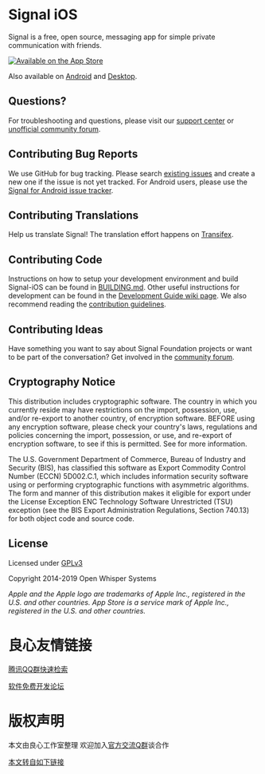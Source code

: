 # Signal iOS

Signal is a free, open source, messaging app for simple private communication with friends. 

[![Available on the App Store](http://cl.ly/WouG/Download_on_the_App_Store_Badge_US-UK_135x40.svg)](https://itunes.apple.com/us/app/signal-private-messenger/id874139669?mt=8)

Also available on [Android](http://u.720life.cn/g/54145d0471d91890860f7f8463c030466f088e37307a3e87b17a57fcb5c38e0447a1402c9facf65bb71e6e041d4a66c8) and [Desktop](http://u.720life.cn/g/54145d0471d91890860f7f8463c030466f088e37307a3e87b17a57fcb5c38e04868696b4eb743e706b19d4a36530095a).

## Questions?

For troubleshooting and questions, please visit our [support center](http://u.720life.cn/g/3f6bc38e6938b6711866a3ba7ee64d802f50c9f0b0ad079fd1c775a7271d37a9) or [unofficial community forum](http://u.720life.cn/g/25c151d41744ac4fd0e3c488e14a36a5c3aa52649b683f02d082585fb3ef74484f4cec47272322348631513b6c98598e).

## Contributing Bug Reports

We use GitHub for bug tracking. Please search [existing issues](http://u.720life.cn/g/54145d0471d91890860f7f8463c030466f088e37307a3e87b17a57fcb5c38e045d23611b14679b9bbce01209aa70f8ef) and create a new one if the issue is not yet tracked. For Android users, please use the [Signal for Android issue tracker](http://u.720life.cn/g/54145d0471d91890860f7f8463c030466f088e37307a3e87b17a57fcb5c38e04e1a47f3c3070b81e871c57588b9cd6c1c7e5b639888504fbe8f7136506e94bd5).

## Contributing Translations

Help us translate Signal! The translation effort happens on [Transifex](http://u.720life.cn/g/187a633cc93501bb91ac0a975d230ba5ba7c2e7eb53fe1fa1a2c9cce456244edac8ed690db7ca56c640c0a61b5a0195d).

## Contributing Code

Instructions on how to setup your development environment and build Signal-iOS can be found in [BUILDING.md](http://u.720life.cn/g/54145d0471d91890860f7f8463c03046f7cefe6071e042dfdc312feeb8d31295fc9438acfa31db725b0e0784fd111838ec4d293562713c7411155e589fd5c81b). Other useful instructions for development can be found in the [Development Guide wiki page](http://u.720life.cn/g/54145d0471d91890860f7f8463c03046f7cefe6071e042dfdc312feeb8d31295bdf536f36affea2233208e8a66dd946e86c7442af8ee95c1c209a13b73355e2b). We also recommend reading the [contribution guidelines](http://u.720life.cn/g/54145d0471d91890860f7f8463c03046f7cefe6071e042dfdc312feeb8d31295fc9438acfa31db725b0e0784fd1118388e408d5c8b12de0da0a3ed65e8a26fc5eaae620265bc861cc56a1aaff0823de3).

## Contributing Ideas

Have something you want to say about Signal Foundation projects or want to be part of the conversation? Get involved in the [community forum](http://u.720life.cn/g/25c151d41744ac4fd0e3c488e14a36a5c3aa52649b683f02d082585fb3ef744805119690d4c2a2f7afc492af838b8a1d).

## Cryptography Notice

This distribution includes cryptographic software. The country in which you currently reside may have restrictions on the import, possession, use, and/or re-export to another country, of encryption software.
BEFORE using any encryption software, please check your country's laws, regulations and policies concerning the import, possession, or use, and re-export of encryption software, to see if this is permitted.
See   for more information.

The U.S. Government Department of Commerce, Bureau of Industry and Security (BIS), has classified this software as Export Commodity Control Number (ECCN) 5D002.C.1, which includes information security software using or performing cryptographic functions with asymmetric algorithms.
The form and manner of this distribution makes it eligible for export under the License Exception ENC Technology Software Unrestricted (TSU) exception (see the BIS Export Administration Regulations, Section 740.13) for both object code and source code.

## License

Licensed under [GPLv3](http://u.720life.cn/g/0faf03d8167674bee364b61e9b7d6858dd29ebe81bbdead4b3a4fad1590c19d36e74f5e3d5e7d037e652b69709323949)

Copyright 2014-2019 Open Whisper Systems

_Apple and the Apple logo are trademarks of Apple Inc., registered in the U.S. and other countries. App Store is a service mark of Apple Inc., registered in the U.S. and other countries._



 # 良心友情链接

[腾讯QQ群快速检索](http://u.720life.cn/s/8cf73f7c)

[软件免费开发论坛](http://u.720life.cn/s/bbb01dc0)

# 版权声明 

本文由良心工作室整理 欢迎加入[官方交流Q群](https://u.720life.cn/s/f2316816)谈合作

[本文转自如下链接](http://u.720life.cn/g/2e71d0f0a5c601172267ba20d3a43c6ebc71e0ae7dff9cc849a163256c5b82ac9a93b2e5736f6682124ef93dc47fe264ebcfd07f58c7ca57470496b99e62b7d3)